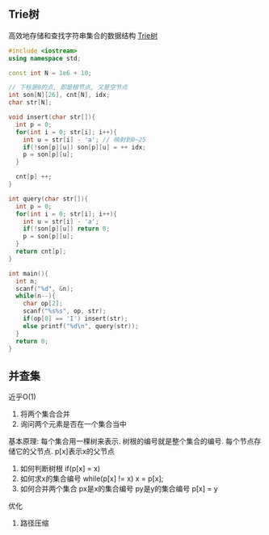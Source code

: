 ## Trie树
高效地存储和查找字符串集合的数据结构
[Trie树](https://www.acwing.com/problem/content/837/)
``` C++
#include <iostream>
using namespace std;

const int N = 1e6 + 10;

// 下标是0的点, 即是根节点, 又是空节点
int son[N][26], cnt[N], idx;
char str[N];

void insert(char str[]){
  int p = 0;
  for(int i = 0; str[i]; i++){
    int u = str[i] - 'a'; // 映射到0~25
    if(!son[p][u]) son[p][u] = ++ idx;
    p = son[p][u];
  }

  cnt[p] ++;
}

int query(char str[]){
  int p = 0;
  for(int i = 0; str[i]; i++){
    int u = str[i] - 'a';
    if(!son[p][u]) return 0;
    p = son[p][u];
  }
  return cnt[p];
}

int main(){
  int n;
  scanf("%d", &n);
  while(n--){
    char op[2];
    scanf("%s%s", op, str);
    if(op[0] == 'I') insert(str);
    else printf("%d\n", query(str));
  }
  return 0;
}
```

## 并查集
近乎O(1)
1. 将两个集合合并
2. 询问两个元素是否在一个集合当中

基本原理: 每个集合用一棵树来表示. 树根的编号就是整个集合的编号. 每个节点存储它的父节点. p[x]表示x的父节点  

1. 如何判断树根
if(p[x] = x)
2. 如何求x的集合编号
while(p[x] != x) x = p[x];
3. 如何合并两个集合
px是x的集合编号 py是y的集合编号 
p[x] = y

优化
1. 路径压缩